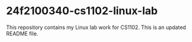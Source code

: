 # 24f2100340-cs1102-linux-lab
This repository contains my Linux lab work for CS1102.
This is an updated README file.
